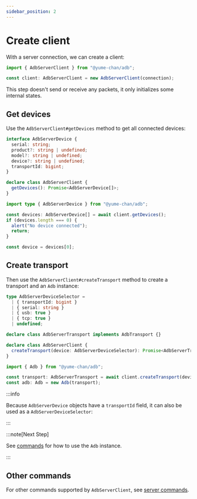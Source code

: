 ```yaml
---
sidebar_position: 2
---
```


# Create client

With a server connection, we can create a client:

```ts transpile
import { AdbServerClient } from "@yume-chan/adb";

const client: AdbServerClient = new AdbServerClient(connection);
```

This step doesn't send or receive any packets, it only initializes some internal states.

## Get devices

Use the `AdbServerClient#getDevices` method to get all connected devices:

```ts
interface AdbServerDevice {
  serial: string;
  product?: string | undefined;
  model?: string | undefined;
  device?: string | undefined;
  transportId: bigint;
}

declare class AdbServerClient {
  getDevices(): Promise<AdbServerDevice[]>;
}
```

```ts transpile
import type { AdbServerDevice } from "@yume-chan/adb";

const devices: AdbServerDevice[] = await client.getDevices();
if (devices.length === 0) {
  alert("No device connected");
  return;
}

const device = devices[0];
```

## Create transport

Then use the `AdbServerClient#createTransport` method to create a transport and an `Adb` instance:

```ts
type AdbServerDeviceSelector =
  | { transportId: bigint }
  | { serial: string }
  | { usb: true }
  | { tcp: true }
  | undefined;

declare class AdbServerTransport implements AdbTransport {}

declare class AdbServerClient {
  createTransport(device: AdbServerDeviceSelector): Promise<AdbServerTransport>;
}
```

```ts transpile
import { Adb } from "@yume-chan/adb";

const transport: AdbServerTransport = await client.createTransport(device);
const adb: Adb = new Adb(transport);
```

:::info

Because `AdbServerDevice` objects have a `transportId` field, it can also be used as a `AdbServerDeviceSelector`:

:::

:::note[Next Step]

See [commands](../commands/index.md) for how to use the `Adb` instance.

:::

## Other commands

For other commands supported by `AdbServerClient`, see [server commands](./commands.md).
